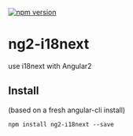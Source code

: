 [![npm version](https://badge.fury.io/js/ng2-i18next.svg)](https://badge.fury.io/js/ng2-i18next)

# ng2-i18next
use i18next with Angular2 

## Install
(based on a fresh angular-cli install)

    npm install ng2-i18next --save

